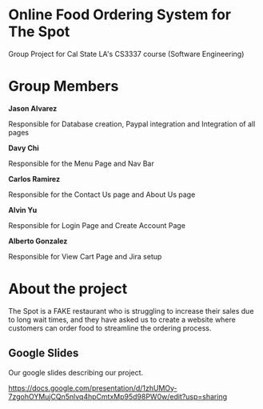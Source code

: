 # Online Food Ordering System for The Spot
Group Project for Cal State LA's CS3337 course (Software Engineering)

# Group Members
**Jason Alvarez**

Responsible for Database creation, Paypal integration and Integration of all pages

**Davy Chi**

Responsible for the Menu Page and Nav Bar

**Carlos Ramirez**

Responsible for the Contact Us page and About Us page

**Alvin Yu**

Responsible for Login Page and Create Account Page

**Alberto Gonzalez**

Responsible for View Cart Page and Jira setup

# About the project
The Spot is a FAKE restaurant who is struggling to increase their sales due to long wait times, and they have asked us to create a website where customers can order food to streamline the ordering process.


## Google Slides
Our google slides describing our project.

https://docs.google.com/presentation/d/1zhUMOy-7zgohOYMujCQn5nlvq4hpCmtxMp95d98PW0w/edit?usp=sharing

